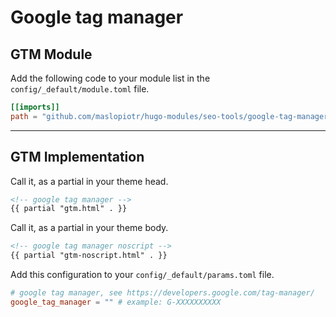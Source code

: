# Google tag manager

## GTM Module

Add the following code to your module list in the `config/_default/module.toml` file.

```toml
[[imports]]
path = "github.com/maslopiotr/hugo-modules/seo-tools/google-tag-manager"
```

<hr>

## GTM Implementation

Call it, as a partial in your theme head.

```html
<!-- google tag manager -->
{{ partial "gtm.html" . }}
```

Call it, as a partial in your theme body.

```html
<!-- google tag manager noscript -->
{{ partial "gtm-noscript.html" . }}
```

Add this configuration to your `config/_default/params.toml` file.

```toml
# google tag manager, see https://developers.google.com/tag-manager/
google_tag_manager = "" # example: G-XXXXXXXXXX
```
